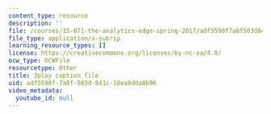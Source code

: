 ```yaml
---
content_type: resource
description: ''
file: /courses/15-071-the-analytics-edge-spring-2017/adf5590f7a8f503d841c10ea0dda8b96_Vd6yR63nfHY.vtt
file_type: application/x-subrip
learning_resource_types: []
license: https://creativecommons.org/licenses/by-nc-sa/4.0/
ocw_type: OCWFile
resourcetype: Other
title: 3play caption file
uid: adf5590f-7a8f-503d-841c-10ea0dda8b96
video_metadata:
  youtube_id: null
---
```

